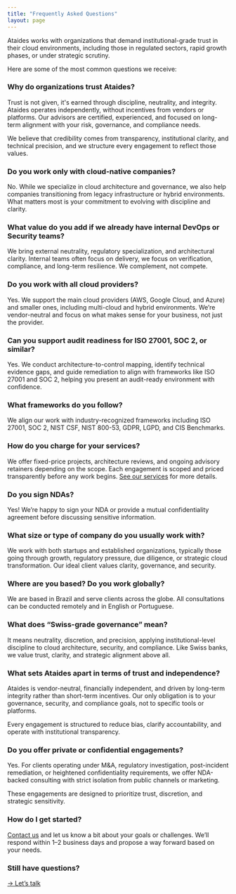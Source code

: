```yaml
---
title: "Frequently Asked Questions"
layout: page
---
```


Ataides works with organizations that demand institutional-grade trust in their cloud environments, including those in regulated sectors, rapid growth phases, or under strategic scrutiny.

Here are some of the most common questions we receive:

### Why do organizations trust Ataides?

Trust is not given, it's earned through discipline, neutrality, and integrity. Ataides operates independently, without incentives from vendors or platforms. Our advisors are certified, experienced, and focused on long-term alignment with your risk, governance, and compliance needs.

We believe that credibility comes from transparency, institutional clarity, and technical precision, and we structure every engagement to reflect those values.

### Do you work only with cloud-native companies?

No. While we specialize in cloud architecture and governance, we also help companies transitioning from legacy infrastructure or hybrid environments. What matters most is your commitment to evolving with discipline and clarity.

### What value do you add if we already have internal DevOps or Security teams?

We bring external neutrality, regulatory specialization, and architectural clarity. Internal teams often focus on delivery, we focus on verification, compliance, and long-term resilience. We complement, not compete.

### Do you work with all cloud providers?

Yes. We support the main cloud providers (AWS, Google Cloud, and Azure) and smaller ones, including multi-cloud and hybrid environments. We’re vendor-neutral and focus on what makes sense for your business, not just the provider.

### Can you support audit readiness for ISO 27001, SOC 2, or similar?

Yes. We conduct architecture-to-control mapping, identify technical evidence gaps, and guide remediation to align with frameworks like ISO 27001 and SOC 2, helping you present an audit-ready environment with confidence.

### What frameworks do you follow?

We align our work with industry-recognized frameworks including ISO 27001, SOC 2, NIST CSF, NIST 800-53, GDPR, LGPD, and CIS Benchmarks.

### How do you charge for your services?

We offer fixed-price projects, architecture reviews, and ongoing advisory retainers depending on the scope. Each engagement is scoped and priced transparently before any work begins. [See our services](/services) for more details.

### Do you sign NDAs?

Yes! We’re happy to sign your NDA or provide a mutual confidentiality agreement before discussing sensitive information.

### What size or type of company do you usually work with?

We work with both startups and established organizations, typically those going through growth, regulatory pressure, due diligence, or strategic cloud transformation. Our ideal client values clarity, governance, and security.

### Where are you based? Do you work globally?

We are based in Brazil and serve clients across the globe. All consultations can be conducted remotely and in English or Portuguese.

### What does “Swiss-grade governance” mean?

It means neutrality, discretion, and precision, applying institutional-level discipline to cloud architecture, security, and compliance. Like Swiss banks, we value trust, clarity, and strategic alignment above all.

### What sets Ataides apart in terms of trust and independence?

Ataides is vendor-neutral, financially independent, and driven by long-term integrity rather than short-term incentives. Our only obligation is to your governance, security, and compliance goals, not to specific tools or platforms.

Every engagement is structured to reduce bias, clarify accountability, and operate with institutional transparency.

### Do you offer private or confidential engagements?

Yes. For clients operating under M&A, regulatory investigation, post-incident remediation, or heightened confidentiality requirements, we offer NDA-backed consulting with strict isolation from public channels or marketing.

These engagements are designed to prioritize trust, discretion, and strategic sensitivity.

### How do I get started?

[Contact us](/contact) and let us know a bit about your goals or challenges. We’ll respond within 1–2 business days and propose a way forward based on your needs.

### Still have questions?

[→ Let’s talk](/contact)
